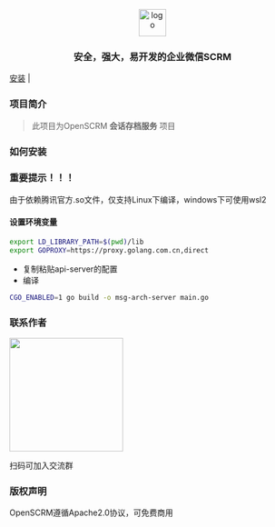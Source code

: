 <p style="text-align: center">
  <img alt="logo" height="48" src="https://openscrm.oss-cn-hangzhou.aliyuncs.com/public/openscrm_logo.svg">
</p>

<h3 style="text-align: center">
安全，强大，易开发的企业微信SCRM
</h3>

[安装](#如何安装) |

### 项目简介

> 此项目为OpenSCRM **会话存档服务** 项目

### 如何安装
### 重要提示！！！
由于依赖腾讯官方.so文件，仅支持Linux下编译，windows下可使用wsl2
#### 设置环境变量
```bash
export LD_LIBRARY_PATH=$(pwd)/lib
export GOPROXY=https://proxy.golang.com.cn,direct
```
- 复制粘贴api-server的配置
- 编译
```bash
CGO_ENABLED=1 go build -o msg-arch-server main.go
```

### 联系作者

<img src="https://openscrm.oss-cn-hangzhou.aliyuncs.com/public/screenshots/qrcode.png" width="200" />

扫码可加入交流群

### 版权声明

OpenSCRM遵循Apache2.0协议，可免费商用
